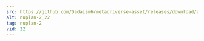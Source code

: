```yaml
---
src: https://github.com/Dadaism6/metadriverse-asset/releases/download/assetsv1.0.2/nuplan-2_22.mp4
alt: nuplan-2_22
tag: nuplan-2
vid: 22
---
```

